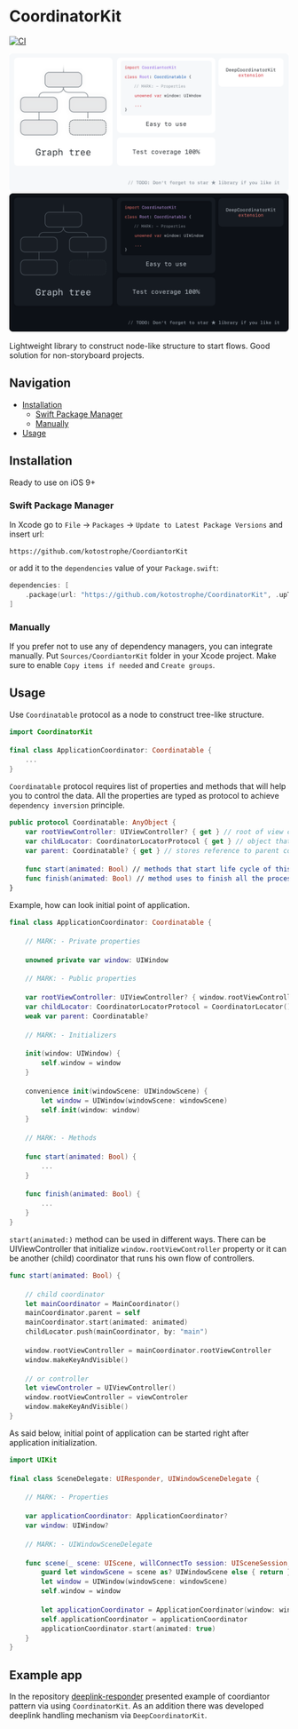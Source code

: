 # CoordinatorKit

[![CI](https://github.com/kotostrophe/CoordinatorKit/actions/workflows/CoordinatorKitTests.yml/badge.svg?branch=main&event=push)](https://github.com/kotostrophe/CoordinatorKit/actions/workflows/CoordinatorKitTests.yml)

![Social Banner](https://github.com/kotostrophe/CoordinatorKit/blob/master/Assets/about.png#gh-light-mode-only)
![Social Banner Dark](https://github.com/kotostrophe/CoordinatorKit/blob/master/Assets/about.dark.png#gh-dark-mode-only)

Lightweight library to construct node-like structure to start flows. Good solution for non-storyboard projects.

## Navigation

- [Installation](#installation)
    - [Swift Package Manager](#swift-package-manager)
    - [Manually](#manually)
- [Usage](#usage)

## Installation

Ready to use on iOS 9+

### Swift Package Manager

In Xcode go to `File`  → `Packages`  → `Update to Latest Package Versions` and insert url: 

```url
https://github.com/kotostrophe/CoordiantorKit
```

or add it to the `dependencies` value of your `Package.swift`:

```swift
dependencies: [
    .package(url: "https://github.com/kotostrophe/CoordinatorKit", .upToNextMajor(from: "1.0.0")),
]
```


### Manually

If you prefer not to use any of dependency managers, you can integrate manually. Put `Sources/CoordiantorKit` folder in your Xcode project. Make sure to enable `Copy items if needed` and `Create groups`.


## Usage

Use `Coordinatable` protocol as a node to construct tree-like structure. 

```swift
import CoordinatorKit

final class ApplicationCoordinator: Coordinatable {
    ...
}
```

`Coordinatable` protocol requires list of properties and methods that will help you to control the data. All the properties are typed as protocol to achieve `dependency inversion` principle.

```swift
public protocol Coordinatable: AnyObject {
    var rootViewController: UIViewController? { get } // root of view controller (bassically there is UINavigationController)
    var childLocator: CoordinatorLocatorProtocol { get } // object that stores children coordinators
    var parent: Coordinatable? { get } // stores reference to parent coordinator (must be marked as `weak`)

    func start(animated: Bool) // methods that start life cycle of this coordiantor
    func finish(animated: Bool) // method uses to finish all the proceses inside of this coordinator
}
```

Example, how can look initial point of application.

```swift
final class ApplicationCoordinator: Coordinatable {
    
    // MARK: - Private properties
    
    unowned private var window: UIWindow
    
    // MARK: - Public properties
    
    var rootViewController: UIViewController? { window.rootViewController }
    var childLocator: CoordinatorLocatorProtocol = CoordinatorLocator()
    weak var parent: Coordinatable?
    
    // MARK: - Initializers
    
    init(window: UIWindow) {
        self.window = window
    }
    
    convenience init(windowScene: UIWindowScene) {
        let window = UIWindow(windowScene: windowScene)
        self.init(window: window)
    }
    
    // MARK: - Methods
    
    func start(animated: Bool) {
        ...
    }
    
    func finish(animated: Bool) {
        ...
    }
}
```

`start(animated:)` method can be used in different ways. There can be UIViewController that initialize `window.rootViewController` property or it can be another (child) coordinator that runs his own flow of controllers.

```swift
func start(animated: Bool) {

    // child coordinator
    let mainCoordinator = MainCoordinator()
    mainCoordinator.parent = self
    mainCoordinator.start(animated: animated)
    childLocator.push(mainCoordinator, by: "main")

    window.rootViewController = mainCoordinator.rootViewController
    window.makeKeyAndVisible()

    // or controller
    let viewControler = UIViewController()
    window.rootViewController = viewControler
    window.makeKeyAndVisible()
}
```

As said below, initial point of application can be started right after application initialization. 

```swift
import UIKit

final class SceneDelegate: UIResponder, UIWindowSceneDelegate {
    
    // MARK: - Properties
    
    var applicationCoordinator: ApplicationCoordinator?
    var window: UIWindow?

    // MARK: - UIWindowSceneDelegate
    
    func scene(_ scene: UIScene, willConnectTo session: UISceneSession, options connectionOptions: UIScene.ConnectionOptions) {
        guard let windowScene = scene as? UIWindowScene else { return }
        let window = UIWindow(windowScene: windowScene)
        self.window = window
        
        let applicationCoordinator = ApplicationCoordinator(window: window)
        self.applicationCoordinator = applicationCoordinator
        applicationCoordinator.start(animated: true)
    }
}
```

## Example app

In the repository [deeplink-responder](https://github.com/kotostrophe/deeplink-responder) presented example of coordiantor pattern via using `CoordinatorKit`. As an addition there was developed deeplink handling mechanism via `DeepCoordinatorKit`.
